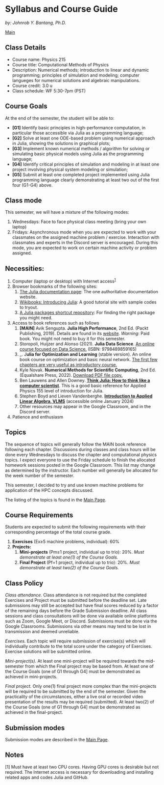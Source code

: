 # Syllabus and Course Guide
_by: Johnrob Y. Bantang, Ph.D._

[Main](./)

## Class Details
- Course name: Physics 215
- Course title: Computational Methods of Physics
- Description: Numerical methods;
introduction to linear and dynamic programming; 
principles of simulation and modeling;
computer langueges for numerical solutions and algebraic manipulations.
- Course credit: 3.0 u
- Class schedule: WF 5:30-7pm (PST)

## Course Goals
At the end of the semester, the student will be able to:
- **[G1]** Identify basic principles in high-performance computation, in particular those accessible via Julia as a programming language;
- **[G2]** Solve at least one ODE-based problem using numerical approach in Julia, showing the
solutions in graphical plots;
- **[G3]** Implement known numerical methods / algorithm for solving or simulating basic physical models using Julia as the programming language;
- **[G4]** Identify critical principles of simulation and modeling in at least one project involving physical system modeling or simulation;
- **[G5]** Submit at least one completed project implemented using Julia programming language clearly demonstrating at least two out of the first four (G1-G4) above.

## Class mode
This semester, we will have a mixture of the following modes:
1. Wednesdays: Face to face physical class meeting (bring your own laptop)
2. Fridays: Asynchronous mode when you are expected to work with your classmates on the assigned machine problem / exercise.
Interaction with classmates and experts in the Discord server is encouraged. During this mode, you are expected to work on certain machine activity or problem assigned.

## Necessities:
1. Computer (laptop or desktop) with Internet access<sup>[1](#gpu-note)</sup>
2. Browser bookmarks of the following sites:
	1. [The Julia documentation page](https://docs.julialang.org): The one authoritative documentation website.
	2. [Wikibooks: Introducing Julia](https://en.wikibooks.org/wiki/Introducing_Julia): A good tutorial site with sample codes to tryout.
	3. [A Julia packages shortcut repository](https://juliapackages.com): For finding the right package you might need.
3. Access to book references such as follows
	1. **[MAIN]** Avik Sengupta. **Julia High Performance**, 2nd Ed. (Packt Publishing, 2019). Details are found in its [website](https://juliahighperformance.com). _Warning_: Paid book. You might not need to buy it for this semester.
	2. Storopoli, Huijzer and Alonso (2021). **Julia Data Science**. [An online course focused on Data Science.](https://juliadatascience.io) (ISBN: 9798489859165)
	3. _. J**ulia for Optimization and Learning** (stable version). An online book course on optimization and basic neural network. [The first few chapters are very useful as introductory course.](https://juliateachingctu.github.io/Julia-for-Optimization-and-Learning/stable/)
	4. Kyle Novak. **Numerical Methods for Scientific Computing**, 2nd Ed. (Equalshare Press, 2022). [Download PDF file copy.](https://www.equalsharepress.com/media/NMFSC.pdf)
	5. Ben Lauwens and Allen Downey. **[Think Julia: How to think like a computer scientist](https://benlauwens.github.io/ThinkJulia.jl/latest/book.html)**. This is a good basic reference for Applied Physics 155 level of introduction for Julia.
	6. Stephen Boyd and Lieven Vandenberghe. **[Introduction to Applied Linear Algebra, VLMS](http://vmls-book.stanford.edu)** (accessible online January 2024)
	7. Other resources may appear in the Google Classroom, and in the Discord server.
4. Patience and enthusiasm

## Topics
The sequence of topics will generally follow the MAIN book reference following each chapter.
Discussions during classes and class hours will be done every Wednesdays to discuss the chapter and computational physics topics.
I expect everyone to use the Friday schedule to finish the allocated homework sessions posted in the Google Classroom.
This list may change as determined by the instructor. Each number will generally be allocated for the week number of the semester.

This semester, I decided to try and use known machine problems for application of the HPC concepts discussed.

The listing of the topics is found in the [Main Page](README.md).

## Course Requirements
Students are expected to submit the following requirements with their corresponding percentage of the total course grade.
1. **Exercises** (Ex≥5 machine problems, individual): 60% 
2. **Projects:**
	1. **Mini-projects** (Pm≥1 project, individual up to trio): 20%. _Must demonstrate at least one(1) of the Course Goals._
	2. **Final Project** (Pf=1 project, individual up to trio): 20%. _Must demonstrate at least two(2) of the Course Goals._

## Class Policy
_Class attendance._ Class attendance is not required but the completed Exercises and Project must be submitted before the deadline set. Late submissions may still be accepted but have final scores reduced by a factor of the remaining days before the Grade Submission deadline.
All class sessions and class consultations will be done via available online platforms such as Zoom, Google Meet, or Discord.
Submissions must be done via the Google Classrooms. Submissions via other means may tend to be lost in transmission and deemed unreliable.

_Exercises._ Each topic will require submission of exercise(s) which will individually contribute to the total score under the category of Exercises. Exercise solutions will be submitted online.

_Mini-project(s)._ At least one mini-project will be required towards the mid-semester from which the Final project may be based from. At least one of the Course Goals (one of G1 through G4] must be demonstrated as achieved in mini-projects.

_Final project._ Only one(1) final project more complex than the mini-projects will be required to be submitted by the end of the semester. Given the practicality of the circumstances, either a live oral or recorded video presentation of the results may be required (submitted). At least two(2) of the Course Goals (one of G1 through G4] must be demonstrated as achieved in the final-project.

## Submission modes
Submission modes are described in the [Main Page](README.md).

## Notes
<a name="gpu-note">[1]</a> Must have at least two CPU cores. Having GPU cores is desirable but not required. The Internet access is necessary for downloading and installing related apps and codes Julia and GitHub.
